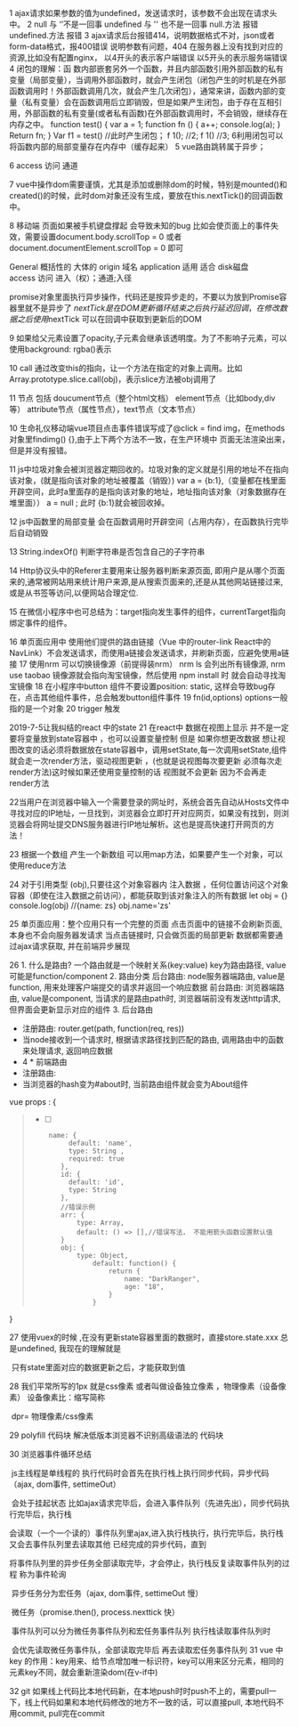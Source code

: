 1 ajax请求如果参数的值为undefined，发送请求时，该参数不会出现在请求头中。
2 null 与 ‘’不是一回事 undefined 与 '' 也不是一回事 null.方法 报错   undefined.方法 报错
3 ajax请求后台报错414，说明数据格式不对，json或者form-data格式，报400错误 说明参数有问题，404 在服务器上没有找到对应的资源,比如没有配置nginx， 以4开头的表示客户端错误 以5开头的表示服务端错误
4 闭包的理解：函 数内部嵌套另外一个函数，并且内部函数引用外部函数的私有变量（局部变量），当调用外部函数时，就会产生闭包（闭包产生的时机是在外部函数调用时！外部函数调用几次，就会产生几次闭包），通常来讲，函数内部的变量（私有变量）会在函数调用后立即销毁，但是如果产生闭包，由于存在互相引用，外部函数的私有变量(或者私有函数)在外部函数调用时，不会销毁，继续存在内存之中。
function test() {
 var a = 1;
function fn () {
  a++;
console.log(a);
}
Return fn;
}
Var f1 = test()  //此时产生闭包；
f 1(); //2;
f 1() //3;
6利用闭包可以将函数内部的局部变量存在内存中（缓存起来）
5 vue路由跳转属于异步；

6 access 访问 通道

7 vue中操作dom需要谨慎，尤其是添加或删除dom的时候，特别是mounted()和created()的时候，此时dom对象还没有生成，要放在this.nextTick()的回调函数中。

8 移动端 页面如果被手机键盘撑起 会导致未知的bug 比如会使页面上的事件失效，需要设置document.body.scrollTop =  0  或者 document.documentElement.scrollTop  =  0 即可

General 概括性的 大体的 origin 域名  application 适用 适合 disk磁盘    
access 访问  进入（权）；通道;入径

promise对象里面执行异步操作，代码还是按异步走的，不要以为放到Promise容器里就不是异步了
$nextTick 是在DOM更新循环结束之后执行延迟回调，在修改数据之后使用$nextTick 可以在回调中获取到更新后的DOM

9 如果给父元素设置了opacity,子元素会继承该透明度。为了不影响子元素，可以使用background: rgba()表示

10 call 通过改变this的指向，让一个方法在指定的对象上调用。比如 Array.prototype.slice.call(obj)，表示slice方法被obj调用了

11 节点 包括 doucument节点（整个html文档） element节点（比如body,div等） attribute节点（属性节点），text节点（文本节点）

10 生命礼仪移动端vue项目点击事件错误写成了@click = find img，在methods对象里findimg() {},由于上下两个方法不一致，在生产环境中 页面无法渲染出来，但是并没有报错。

11 js中垃圾对象会被浏览器定期回收的。垃圾对象的定义就是引用的地址不在指向该对象，(就是指向该对象的地址被覆盖（销毁）)  var a = {b:1},（变量都在栈里面开辟空间，此时a里面存的是指向该对象的地址，地址指向该对象（对象数据存在堆里面））  a = null ; 此时 {b:1}就会被回收掉。

12 js中函数里的局部变量 会在函数调用时开辟空间（占用内存），在函数执行完毕后自动销毁

13 String.indexOf() 判断字符串是否包含自己的子字符串

14 Http协议头中的Referer主要用来让服务器判断来源页面, 即用户是从哪个页面来的,通常被网站用来统计用户来源,是从搜索页面来的,还是从其他网站链接过来,或是从书签等访问,以便网站合理定位.

15 在微信小程序中也可总结为：target指向发生事件的组件，currentTarget指向绑定事件的组件。

16 单页面应用中 使用他们提供的路由链接（Vue 中的router-link  React中的NavLink）不会发送请求，而使用a链接会发送请求，并刷新页面，应避免使用a链接
17 使用nrm 可以切换镜像源（前提得装nrm） nrm ls  会列出所有镜像源, nrm use taobao 镜像源就会指向淘宝镜像，然后使用 npm install 时 就会自动寻找淘宝镜像
18 在小程序中button 组件不要设置position: static, 这样会导致bug存在，点击其他组件事件，总会触发button组件事件
19 fn(id,options)  options一般指的是一个对象
20 trigger 触发


2019-7-5让我纠结的react 中的state
21  在react中 数据在视图上显示 并不是一定要将变量放到state容器中 ，也可以设置变量控制 但是 如果你想更改数据 想让视图改变的话必须将数据放在state容器中，调用setState,每一次调用setState,组件就会走一次render方法，驱动视图更新 ，(也就是说视图每次要更新 必须每次走render方法)这时候如果还使用变量控制的话 视图就不会更新 因为不会再走render方法

22当用户在浏览器中输入一个需要登录的网址时，系统会首先自动从Hosts文件中寻找对应的IP地址，一旦找到，浏览器会立即打开对应网页，如果没有找到，则浏览器会将网址提交DNS服务器进行IP地址解析。这也是提高快速打开网页的方法！

23 根据一个数组 产生一个新数组 可以用map方法，如果要产生一个对象，可以使用reduce方法

24 对于引用类型 (obj),只要往这个对象容器内 注入数据 ，任何位置访问这个对象容器（即使在注入数据之前访问），都能获取到该对象注入的所有数据
let obj = {}
console.log(obj) //{name: zs}
obj.name='zs'

25 单页面应用：整个应用只有一个完整的页面 点击页面中的链接不会刷新页面, 本身也不会向服务器发请求 当点击链接时, 只会做页面的局部更新
 数据都需要通过ajax请求获取, 并在前端异步展现

26 1. 什么是路由?
	一个路由就是一个映射关系(key:value)
	key为路由路径, value可能是function/component
2. 路由分类
  后台路由: node服务器端路由, value是function, 用来处理客户端提交的请求并返回一个响应数据
  前台路由: 浏览器端路由, value是component, 当请求的是路由path时, 浏览器端前没有发送http请求, 但界面会更新显示对应的组件 
3. 后台路由
  * 注册路由: router.get(path, function(req, res))
  * 当node接收到一个请求时, 根据请求路径找到匹配的路由, 调用路由中的函数来处理请求, 返回响应数据
  * 4 * 前端路由
  * 注册路由: <Route path="/about" component={About}>
  * 当浏览器的hash变为#about时, 当前路由组件就会变为About组件

vue props : {
> - [ ] 	 name: {
>       	  default: 'name',
>       	  type: String ,
>       	  required: true
>       	},
>       	id: {
>       	  default: 'id',
>       	  type: String
>       	},
>       	//错误示例
>       	arr: {
>       		type: Array,
>       		default: () => [],//错误写法， 不能用箭头函数设置默认值
>       	}
>       	obj: {
>       		type: Object,
>       	        default: function() {
>       	            return {
>       	                name: "DarkRanger",
>       	                age: "18",
>       	            }
>       	        }

}

27 使用vuex的时候 ,在没有更新state容器里面的数据时，直接store.state.xxx 总是undefined, 我现在的理解就是

​      只有state里面对应的数据更新之后，才能获取到值

28 我们平常所写的1px 就是css像素 或者叫做设备独立像素 ，物理像素（设备像素） 设备像素比：缩写简称

​    dpr= 物理像素/css像素

29 polyfill 代码块 解决低版本浏览器不识别高级语法的 代码块

 30  浏览器事件循环总结

​      js主线程是单线程的 执行代码时会首先在执行栈上执行同步代码，异步代码（ajax, dom事件, settimeOut）

​     会处于挂起状态  比如ajax请求完毕后，会进入事件队列（先进先出），同步代码执行完毕后，执行栈

​      会读取（一个一个读的）事件队列里ajax,进入执行栈执行，执行完毕后，执行栈又会去事件队列里去读取其他            已经完成的异步代码，直到

​    将事件队列里的异步任务全部读取完毕，才会停止，执行栈反复读取事件队列的过程 称为事件轮询

​    异步任务分为宏任务（ajax, dom事件, settimeOut  慢）

​    微任务（promise.then(), process.nexttick  快）

​    事件队列可以分为微任务事件队列和宏任务事件队列 执行栈读取事件队列时

​    会优先读取微任务事件队，全部读取完毕后 再去读取宏任务事件队列
31 vue 中key 的作用：key用来、给节点增加唯一标识符，key可以用来区分元素，相同的元素key不同，就会重新渲染dom(在v-if中)

32 git 如果线上代码比本地代码新，在本地push时时push不上的，需要pull一下，线上代码如果和本地代码修改的地方不一致的话，可以直接pull, 本地代码不用commit, pull完在commit